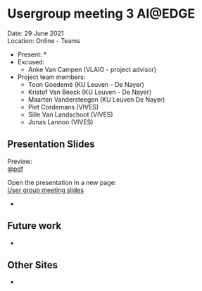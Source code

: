 # Usergroup meeting 3 AI@EDGE

Date: 29 June 2021 <br/>
Location: Online - Teams

* Present:
  * 
* Excused:
  * Anke Van Campen (VLAIO - project advisor)
* Project team members:
  * Toon Goedemé (KU Leuven - De Nayer)
  * Kristof Van Beeck (KU Leuven - De Nayer)
  * Maarten Vandersteegen (KU Leuven De Nayer)
  * Piet Cordemans (VIVES)
  * Sille Van Landschoot (VIVES)
  * Jonas Lannoo (VIVES)

## Presentation Slides

Preview: <br/>
@[pdf](https://ai-edge.be/UG3.pdf)

Open the presentation in a new page: <br/>
[User group meeting slides](https://ai-edge.be/UG3.pdf)

* 

## Future work

* 

## Other Sites

* 
